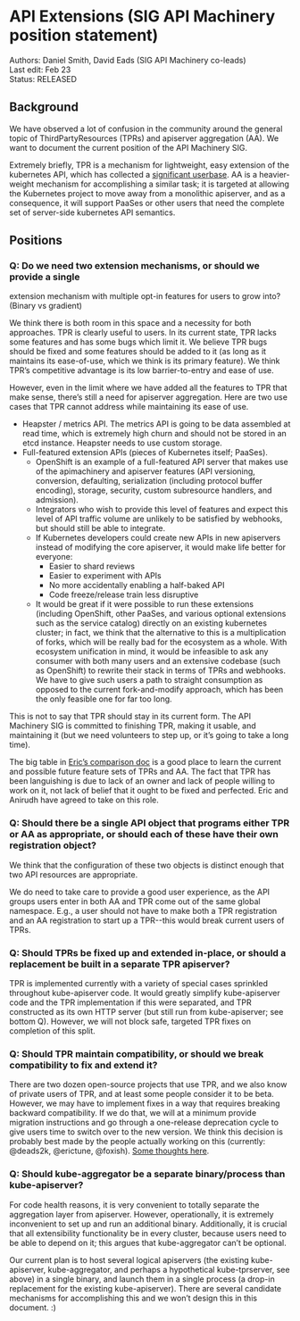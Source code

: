 # API Extensions (SIG API Machinery position statement)

Authors: Daniel Smith, David Eads (SIG API Machinery co-leads)  
Last edit: Feb 23  
Status: RELEASED


## Background
We have observed a lot of confusion in the community around the general topic
of ThirdPartyResources (TPRs) and apiserver aggregation (AA). We want to
document the current position of the API Machinery SIG.

Extremely briefly, TPR is a mechanism for lightweight, easy extension of the
kubernetes API, which has collected a [significant userbase](https://gist.github.com/philips/a97a143546c87b86b870a82a753db14c).
AA is a heavier-weight mechanism for accomplishing a similar task; it is
targeted at allowing the Kubernetes project to move away from a monolithic
apiserver, and as a consequence, it will support PaaSes or other users that
need the complete set of server-side kubernetes API semantics.


## Positions
### Q: Do we need two extension mechanisms, or should we provide a single
extension mechanism with multiple opt-in features for users to grow into?
(Binary vs gradient)

We think there is both room in this space and a necessity for both approaches.
TPR is clearly useful to users. In its current state, TPR lacks some features
and has some bugs which limit it. We believe TPR bugs should be fixed and some
features should be added to it (as long as it maintains its ease-of-use, which
we think is its primary feature). We think TPR’s competitive advantage is its
low barrier-to-entry and ease of use.

However, even in the limit where we have added all the features to TPR that
make sense, there’s still a need for apiserver aggregation. Here are two use
cases that TPR cannot address while maintaining its ease of use.
* Heapster / metrics API. The metrics API is going to be data assembled at read
time, which is extremely high churn and should not be stored in an etcd
instance. Heapster needs to use custom storage.
* Full-featured extension APIs (pieces of Kubernetes itself; PaaSes).
  * OpenShift is an example of a full-featured API server that makes use of the
  apimachinery and apiserver features (API versioning, conversion, defaulting,
  serialization (including protocol buffer encoding), storage, security, custom
  subresource handlers, and admission).
  * Integrators who wish to provide this level of features and expect this
  level of API traffic volume are unlikely to be satisfied by webhooks, but
  should still be able to integrate. 
  * If Kubernetes developers could create new APIs in new apiservers instead
  of modifying the core apiserver, it would make life better for everyone:
    * Easier to shard reviews
    * Easier to experiment with APIs
    * No more accidentally enabling a half-baked API
    * Code freeze/release train less disruptive
  * It would be great if it were possible to run these extensions (including
  OpenShift, other PaaSes, and various optional extensions such as the service
  catalog) directly on an existing kubernetes cluster; in fact, we think that
  the alternative to this is a multiplication of forks, which will be really
  bad for the ecosystem as a whole. With ecosystem unification in mind, it
  would be infeasible to ask any consumer with both many users and an
  extensive codebase (such as OpenShift) to rewrite their stack in terms of
  TPRs and webhooks. We have to give such users a path to straight consumption
  as opposed to the current fork-and-modify approach, which has been the only
  feasible one for far too long.

This is not to say that TPR should stay in its current form. The API Machinery
SIG is committed to finishing TPR, making it usable, and maintaining it (but we
need volunteers to step up, or it’s going to take a long time).

The big table in [Eric’s comparison doc](https://docs.google.com/document/d/1y16jKL2hMjQO0trYBJJSczPAWj8vAgNFrdTZeCincmI/edit#heading=h.xugwibxye5f0)
is a good place to learn the current and possible future feature sets of TPRs
and AA. The fact that TPR has been languishing is due to lack of an owner and
lack of people willing to work on it, not lack of belief that it ought to be
fixed and perfected. Eric and Anirudh have agreed to take on this role.

### Q: Should there be a single API object that programs either TPR or AA as appropriate, or should each of these have their own registration object?
We think that the configuration of these two objects is distinct enough that
two API resources are appropriate.

We do need to take care to provide a good user experience, as the API groups
users enter in both AA and TPR come out of the same global namespace. E.g., a
user should not have to make both a TPR registration and an AA registration to
start up a TPR--this would break current users of TPRs.

### Q: Should TPRs be fixed up and extended in-place, or should a replacement be built in a separate TPR apiserver?
TPR is implemented currently with a variety of special cases sprinkled
throughout kube-apiserver code. It would greatly simplify kube-apiserver code
and the TPR implementation if this were separated, and TPR constructed as its
own HTTP server (but still run from kube-apiserver; see bottom Q). However, we
will not block safe, targeted TPR fixes on completion of this split.

### Q: Should TPR maintain compatibility, or should we break compatibility to fix and extend it?
There are two dozen open-source projects that use TPR, and we also know of
private users of TPR, and at least some people consider it to be beta. However,
we may have to implement fixes in a way that requires breaking backward
compatibility. If we do that, we will at a minimum provide migration
instructions and go through a one-release deprecation cycle to give users time
to switch over to the new version. We think this decision is probably best made
by the people actually working on this (currently: @deads2k, @erictune,
@foxish). [Some thoughts here](https://docs.google.com/document/d/1Gg158jO1cRBq-8RrWRAWA2IRF9avscuRaWFmY2Wb6qw/edit).

### Q: Should kube-aggregator be a separate binary/process than kube-apiserver?
For code health reasons, it is very convenient to totally separate the
aggregation layer from apiserver. However, operationally, it is extremely
inconvenient to set up and run an additional binary. Additionally, it is
crucial that all extensibility functionality be in every cluster, because users
need to be able to depend on it; this argues that kube-aggregator can’t be
optional.

Our current plan is to host several logical apiservers (the existing
kube-apiserver, kube-aggregator, and perhaps a hypothetical kube-tprserver,
see above) in a single binary, and launch them in a single process (a drop-in
replacement for the existing kube-apiserver). There are several candidate
mechanisms for accomplishing this and we won’t design this in this document. :)
